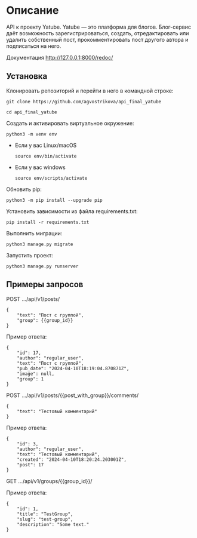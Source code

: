 # Описание

API к проекту Yatube.
Yatube — это платформа для блогов.
Блог-сервис даёт возможность зарегистрироваться, создать, отредактировать или удалить собственный пост, прокомментировать пост другого автора и подписаться на него.

Документация http://127.0.0.1:8000/redoc/

## Установка

Клонировать репозиторий и перейти в него в командной строке:
```
git clone https://github.com/agvostrikova/api_final_yatube

cd api_final_yatube
```

Cоздать и активировать виртуальное окружение:

```
python3 -m venv env
```

* Если у вас Linux/macOS
    ```
    source env/bin/activate
  ```
* Если у вас windows

    ```
    source env/scripts/activate
    ```
Обновить pip:
```
python3 -m pip install --upgrade pip
```
Установить зависимости из файла requirements.txt:

```
pip install -r requirements.txt
```
Выполнить миграции:
```
python3 manage.py migrate
```
Запустить проект:
```
python3 manage.py runserver
```

## Примеры запросов

POST .../api/v1/posts/
```
{
    "text": "Пост с группой",
    "group": {{group_id}}
}
```
Пример ответа:
```
{
    "id": 17,
    "author": "regular_user",
    "text": "Пост с группой",
    "pub_date": "2024-04-10T18:19:04.870871Z",
    "image": null,
    "group": 1
}
```
POST .../api/v1/posts/{{post_with_group}}/comments/
```
{
    "text": "Тестовый комментарий"
}
```
Пример ответа:
```
{
    "id": 3,
    "author": "regular_user",
    "text": "Тестовый комментарий",
    "created": "2024-04-10T18:20:24.203001Z",
    "post": 17
}
```
GET .../api/v1/groups/{{group_id}}/

Пример ответа:
```
{
    "id": 1,
    "title": "TestGroup",
    "slug": "test-group",
    "description": "Some text."
}
```
